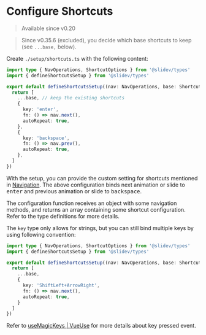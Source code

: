 # Configure Shortcuts

> Available since v0.20

> Since v0.35.6 (excluded), you decide which base shortcuts to keep (see `...base,` below).

<Environment type="client" />

Create `./setup/shortcuts.ts` with the following content:

```ts
import type { NavOperations, ShortcutOptions } from '@slidev/types'
import { defineShortcutsSetup } from '@slidev/types'

export default defineShortcutsSetup((nav: NavOperations, base: ShortcutOptions[]) => {
  return [
    ...base, // keep the existing shortcuts
    {
      key: 'enter',
      fn: () => nav.next(),
      autoRepeat: true,
    },
    {
      key: 'backspace',
      fn: () => nav.prev(),
      autoRepeat: true,
    },
  ]
})
```

With the setup, you can provide the custom setting for shortcuts mentioned in [Navigation](/guide/navigation#navigation-bar). The above configuration binds next animation or slide to <kbd>enter</kbd> and previous animation or slide to <kbd>backspace</kbd>.

The configuration function receives an object with some navigation methods, and returns an array containing some shortcut configuration. Refer to the type definitions for more details.

The `key` type only allows for strings, but you can still bind multiple keys by using following convention:

```ts
import type { NavOperations, ShortcutOptions } from '@slidev/types'
import { defineShortcutsSetup } from '@slidev/types'

export default defineShortcutsSetup((nav: NavOperations, base: ShortcutOptions[]) => {
  return [
    ...base,
    {
      key: 'ShiftLeft+ArrowRight',
      fn: () => nav.next(),
      autoRepeat: true,
    }
  ]
})
```

Refer to [useMagicKeys | VueUse](https://vueuse.org/core/useMagicKeys/) for more details about key pressed event.
